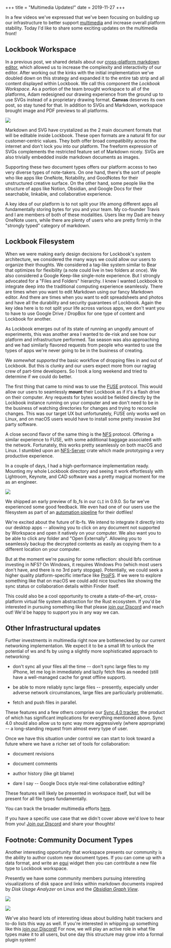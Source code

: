 +++
title = "Multimedia Updates!"
date = 2019-11-27
+++


In a few videos we've expressed that we've been focusing on building up our infrastructure to better support [multimedia](https://www.youtube.com/watch?v=5w-kDNu5rz0) and increase overall platform stability. Today I'd like to share some exciting updates on the multimedia front!

## Lockbook Workspace

In a previous post, we shared details about our [cross-platform markdown editor](https://blog.lockbook.net/cp/136569994), which allowed us to increase the complexity and interactivity of our editor. After working out the kinks with the initial implementation we've doubled down on this strategy and expanded it to the entire tab strip and all content displayed within Lockbook. We call this component the _Lockbook Workspace_. As a portion of the team brought workspace to all of the platforms, Adam redesigned our drawing experience from the ground up to use SVGs instead of a proprietary drawing format. **Canvas** deserves its own post, so stay tuned for that. In addition to SVGs and Markdown, workspace brought image and PDF previews to all platforms.

[![](https://substackcdn.com/image/fetch/w_1456,c_limit,f_auto,q_auto:good,fl_progressive:steep/https%3A%2F%2Fsubstack-post-media.s3.amazonaws.com%2Fpublic%2Fimages%2Ff16e346f-be0a-4731-bdcb-9ba4c3625654_2598x1754.png)](https://substackcdn.com/image/fetch/f_auto,q_auto:good,fl_progressive:steep/https%3A%2F%2Fsubstack-post-media.s3.amazonaws.com%2Fpublic%2Fimages%2Ff16e346f-be0a-4731-bdcb-9ba4c3625654_2598x1754.png)

Markdown and SVG have crystalized as the 2 main document formats that will be editable inside Lockbook. These open formats are a natural fit for our customer-centric values. They both offer broad compatibility across the internet and don't lock you into our platform. The freeform expression of SVGs complements the restricted feature set of Markdown nicely. SVGs are also trivially embedded inside markdown documents as images.

Supporting these two document types offers our platform access to two very diverse types of note-takers. On one hand, there's the sort of people who like apps like OneNote, Notability, and GoodNotes for their unstructured creative surface. On the other hand, some people like the structure of apps like Notion, Obsidian, and Google Docs for their searchable, linkable, and collaborative experience.

A key idea of our platform is to not split your life among different apps all fundamentally storing bytes for you and your team. My co-founder Travis and I are members of both of these modalities. Users like my Dad are heavy OneNote users, while there are plenty of users who are pretty firmly in the "strongly typed" category of markdown.

## Lockbook Filesystem

When we were making early design decisions for Lockbook's system architecture, we considered the many ways we could allow our users to organize their thoughts. We considered a tag-like system similar to Bear that optimizes for flexibility (a note could live in two folders at once). We also considered a Google Keep-like single-note experience. But I strongly advocated for a "Files and Folders" hierarchy. I knew I wanted Lockbook to integrate deep into the traditional computing experience seamlessly. There are times when you want to edit Markdown using our fancy Markdown editor. And there are times when you want to edit spreadsheets and photos and have all the durability and security guarantees of Lockbook. Again the key idea here is to not split your life across various apps, we don't want you to have to use Google Drive / DropBox for one type of content and Lockbook for another.

As Lockbook emerges out of its state of running an ungodly amount of experiments, this was another area I wanted to de-risk and see how our platform and infrastructure performed. Tax season was also approaching and we had similarly flavored requests from people who wanted to use the types of apps we're never going to be in the business of creating.

We _somewhat supported_ the basic workflow of dropping files in and out of Lockbook. But this is clunky and our users expect more from our ragtag crew of part-time developers. So I took a long weekend and tried to determine if we could do better.

The first thing that came to mind was to use the [FUSE](https://en.wikipedia.org/wiki/Filesystem_in_Userspace) protocol. This would allow our users to seamlessly **mount** their Lockbook as if it's a flash drive on their computer. Any requests for bytes would be fielded directly by the Lockbook instance running on your computer and we don't need to be in the business of watching directories for changes and trying to reconcile changes. This was our target UX but unfortunately, FUSE only works well on Linux, and on macOS users would have to install some pretty invasive 3rd party software.

A close second flavor of the same thing is the [NFS](https://en.wikipedia.org/wiki/Network_File_System) protocol. Offering a similar experience to FUSE, with some additional baggage associated with the network. Fortunately, this works pretty seamlessly on both macOS and Linux. I stumbled upon an [NFS-Server](https://github.com/xetdata/nfsserve) crate which made prototyping a very productive experience.

In a couple of days, I had a high-performance implementation ready. Mounting my whole Lockbook directory and seeing it work effortlessly with Lightroom, Keynote, and CAD software was a pretty magical moment for me as an engineer.

[![](https://substackcdn.com/image/fetch/w_1456,c_limit,f_auto,q_auto:good,fl_progressive:steep/https%3A%2F%2Fsubstack-post-media.s3.amazonaws.com%2Fpublic%2Fimages%2Fb03f860f-f925-488d-bc35-f9ddc8883d0a_1908x1266.png)](https://substackcdn.com/image/fetch/f_auto,q_auto:good,fl_progressive:steep/https%3A%2F%2Fsubstack-post-media.s3.amazonaws.com%2Fpublic%2Fimages%2Fb03f860f-f925-488d-bc35-f9ddc8883d0a_1908x1266.png)

We shipped an early preview of lb_fs in our `CLI` in 0.9.0. So far we've experienced some good feedback. We even had one of our users use the filesystem as part of an [automation pipeline](https://coreycc.com/md/blog/backup-dotfiles-with-lockbook.md) for their dotfiles!

We're excited about the future of lb-fs. We intend to integrate it directly into our desktop apps -- allowing you to click on any document not supported by Workspace and open it natively on your computer. We also want you to be able to click any folder and "Open Externally". Allowing you to seamlessly backup the decrypted contents as easily as copying them to a different location on your computer.

But at the moment we're pausing for some reflection: should lbfs continue investing in NFS? On Windows, it requires Windows Pro (which most users don't have, and there is no 3rd party stopgap). Potentially, we could seek a higher quality platform-specific interface like [ProjFS](https://learn.microsoft.com/en-us/windows/win32/projfs/projected-file-system). If we were to explore something like that on macOS we could add nice touches like showing the sync status or collaboration details within Finder itself.

This could also be a cool opportunity to create a state-of-the-art, cross-platform virtual file system abstraction for the Rust ecosystem. If you'd be interested in pursuing something like that please [join our Discord](https://discord.gg/lockbook) and reach out! We'd be happy to support you in any way we can.

## Other Infrastructural updates

Further investments in multimedia right now are bottlenecked by our current networking implementation. We expect it to be a small lift to unlock the potential of ws and fs by using a slightly more sophisticated approach to networking:

  * don't sync all your files all the time -- don't sync large files to my iPhone, let me log in immediately and lazily fetch files as needed (still have a well-managed cache for great offline support).

  * be able to more reliably sync large files -- presently, especially under adverse network circumstances, large files are particularly problematic.

  * fetch and push files in parallel.




These features and a few others comprise our [Sync 4.0 tracker](https://github.com/lockbook/lockbook/issues/2214), the product of which has significant implications for everything mentioned above. Sync 4.0 should also allow us to sync way more aggressively (where appropriate) -- a long-standing request from almost every type of user.

Once we have this situation under control we can start to look toward a future where we have a richer set of tools for collaboration:

  * document revisions

  * document comments

  * author history (like git blame)

  * dare I say -- Google Docs style real-time collaborative editing?




These features will likely be presented in workspace itself, but will be present for all file types fundamentally.

You can track the broader multimedia efforts [here](https://github.com/lockbook/lockbook/issues/1947).

If you have a specific use case that we didn't cover above we'd love to hear from you! [Join our Discord](https://discord.gg/lockbook) and share your thoughts!

## Footnote: Community Document Types

Another interesting opportunity that workspace presents our community is the ability to author custom new document types. If you can come up with a data format, and write an [egui](https://github.com/emilk/egui) widget then you can contribute a new file type to Lockbook workspace.

Presently we have some community members pursuing interesting visualizations of disk space and links within markdown documents inspired by _Disk Usage Analyzer_ on Linux and the _[Obsidian Graph View](https://help.obsidian.md/Plugins/Graph+view)_.

[![](https://substackcdn.com/image/fetch/w_1456,c_limit,f_auto,q_auto:good,fl_progressive:steep/https%3A%2F%2Fsubstack-post-media.s3.amazonaws.com%2Fpublic%2Fimages%2F11fb7816-0c6b-4f6f-9e73-6b8a258b5f36_957x625.png)](https://substackcdn.com/image/fetch/f_auto,q_auto:good,fl_progressive:steep/https%3A%2F%2Fsubstack-post-media.s3.amazonaws.com%2Fpublic%2Fimages%2F11fb7816-0c6b-4f6f-9e73-6b8a258b5f36_957x625.png)

[![](https://substackcdn.com/image/fetch/w_1456,c_limit,f_auto,q_auto:good,fl_progressive:steep/https%3A%2F%2Fsubstack-post-media.s3.amazonaws.com%2Fpublic%2Fimages%2F678cce90-3b8d-44cf-97f6-be5050e36f03_1199x980.png)](https://substackcdn.com/image/fetch/f_auto,q_auto:good,fl_progressive:steep/https%3A%2F%2Fsubstack-post-media.s3.amazonaws.com%2Fpublic%2Fimages%2F678cce90-3b8d-44cf-97f6-be5050e36f03_1199x980.png)

We've also heard lots of interesting ideas about building habit trackers and to-do lists this way as well. If you're interested in whipping up something like this [join our Discord!](https://discord.gg/lockbook) For now, we will play an active role in what file types make it to all users, but one day this structure may grow into a formal plugin system!
